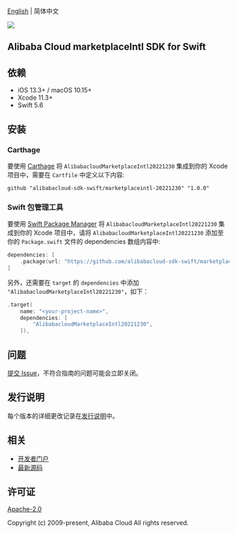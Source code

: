 [English](README.md) | 简体中文

![](https://aliyunsdk-pages.alicdn.com/icons/AlibabaCloud.svg)

## Alibaba Cloud marketplaceIntl SDK for Swift

## 依赖

- iOS 13.3+ / macOS 10.15+
- Xcode 11.3+
- Swift 5.6

## 安装

### Carthage

要使用 [Carthage](https://github.com/Carthage/Carthage) 将 `AlibabacloudMarketplaceIntl20221230` 集成到你的 Xcode 项目中，需要在 `Cartfile` 中定义以下内容:

```ogdl
github "alibabacloud-sdk-swift/marketplaceintl-20221230" "1.0.0"
```

### Swift 包管理工具

要使用 [Swift Package Manager](https://swift.org/package-manager/) 将 `AlibabacloudMarketplaceIntl20221230` 集成到你的 Xcode 项目中，请将 `AlibabacloudMarketplaceIntl20221230` 添加至你的 `Package.swift` 文件的 dependencies 数组内容中:

```swift
dependencies: [
    .package(url: "https://github.com/alibabacloud-sdk-swift/marketplaceintl-20221230.git", from: "1.0.0")
]
```

另外，还需要在 `target` 的 `dependencies` 中添加 `"AlibabacloudMarketplaceIntl20221230"`，如下：

```swift
.target(
    name: "<your-project-name>",
    dependencies: [
        "AlibabacloudMarketplaceIntl20221230",
    ]),
```

## 问题

[提交 Issue](https://github.com/alibabacloud-sdk-swift/marketplaceintl-20221230/issues/new)，不符合指南的问题可能会立即关闭。

## 发行说明

每个版本的详细更改记录在[发行说明](./ChangeLog.txt)中。

## 相关

* [开发者门户](https://next.api.aliyun.com/home)
* [最新源码](https://github.com/alibabacloud-sdk-swift/marketplaceintl-20221230)

## 许可证

[Apache-2.0](http://www.apache.org/licenses/LICENSE-2.0)

Copyright (c) 2009-present, Alibaba Cloud All rights reserved.
